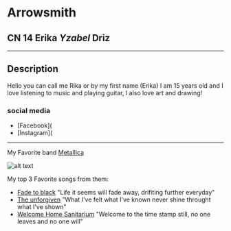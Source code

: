 # Arrowsmith
## CN 14 **Erika** *Yzabel* Driz
---
Description
---
Hello you can call me Rika or by my first name (Erika) I am 15 years old and I love listening to music and playing guitar, I also love art and drawing! 
### social media
- [Facebook](
- [Instagram](
- ---
 My Favorite band [Metallica](https://upload.wikimedia.org/wikipedia/commons/8/81/Metallica_March_2024.jpg_)
 
 ![alt text](https://encrypted-tbn0.gstatic.com/images?q=tbn:ANd9GcSVJ1GfN5K1yhRYR9Pb7Z_tYlnty3jUQSnOOQ&s)

  My top 3 Favorite songs from them:
 - [Fade to black](https://open.spotify.com/track/5nekfiTN45vlxG0eNJQQye?si=1c0f866d2acc4780) "Life it seems will fade away, drifiting further everyday"
 - [The unforgiven](https://open.spotify.com/track/4aYLAF6ckQ5ooGGGM7sWAa?si=0c5fd1c02cc9485e) "What I've felt what I've known never shine throught what I've shown"
 - [Welcome Home Sanitarium](https://open.spotify.com/track/1FPSkRkDlthbAceSIIWc4C?si=f8dbd60d07f646a9) "Welcome to the time stamp still, no one leaves and no one will"
